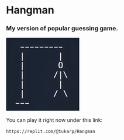 # Hangman

### My version of popular guessing game.

<img src="https://github.com/tukarp/Hangman/blob/main/Hangman.jpg" width="200" height="200"> 

You can play it right now under this link:

```
https://replit.com/@tukarp/Hangman
```
